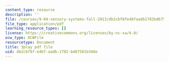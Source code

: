 ```yaml
---
content_type: resource
description: ''
file: /courses/9-04-sensory-systems-fall-2013/db2cbf8fe4bfaadb1782bd67581b346e_ezBuTFbF5Gs.pdf
file_type: application/pdf
learning_resource_types: []
license: https://creativecommons.org/licenses/by-nc-sa/4.0/
ocw_type: OCWFile
resourcetype: Document
title: 3play pdf file
uid: db2cbf8f-e4bf-aadb-1782-bd67581b346e
---
```


